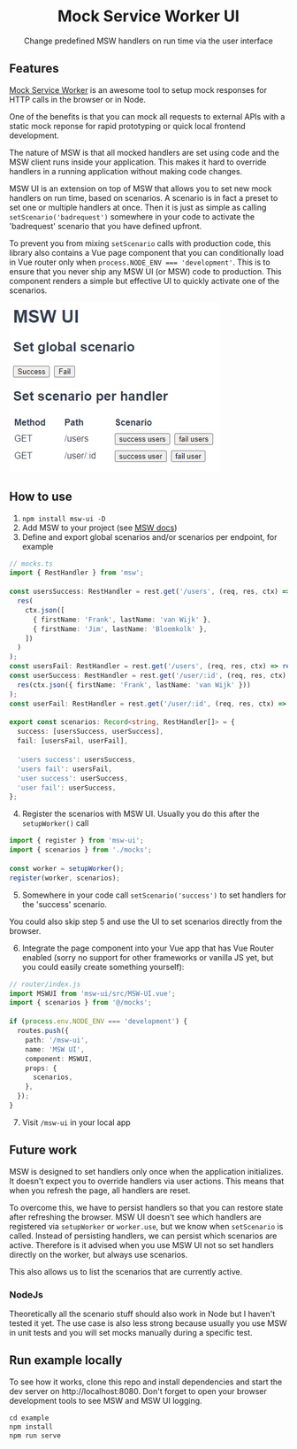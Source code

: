 <h1 align="center">Mock Service Worker UI</h1>

<p align="center">Change predefined MSW handlers on run time via the user interface</p>

## Features

[Mock Service Worker](https://mswjs.io) is an awesome tool to setup mock responses for HTTP calls in the browser or in Node.

One of the benefits is that you can mock all requests to external APIs with a static mock reponse for rapid prototyping or quick local frontend development.

The nature of MSW is that all mocked handlers are set using code and the MSW client runs inside your application. This makes it hard to override handlers in a running application without making code changes.

MSW UI is an extension on top of MSW that allows you to set new mock handlers on run time, based on scenarios. A scenario is in fact a preset to set one or multiple handlers at once.
Then it is just as simple as calling `setScenario('badrequest')` somewhere in your code to activate the 'badrequest' scenario that you have defined upfront.

To prevent you from mixing `setScenario` calls with production code, this library also contains a Vue page component that you can conditionally load in Vue router only when `process.NODE_ENV === 'development'`. This is to ensure that you never ship any MSW UI (or MSW) code to production.
This component renders a simple but effective UI to quickly activate one of the scenarios.

![MSW UI](./msw-ui.png)

## How to use

1. `npm install msw-ui -D`
2. Add MSW to your project (see [MSW docs](https://mswjs.io/docs/getting-started/integrate/browser))
3. Define and export global scenarios and/or scenarios per endpoint, for example

```typescript
// mocks.ts
import { RestHandler } from 'msw';

const usersSuccess: RestHandler = rest.get('/users', (req, res, ctx) =>
  res(
    ctx.json([
      { firstName: 'Frank', lastName: 'van Wijk' },
      { firstName: 'Jim', lastName: 'Bloemkolk' },
    ])
  )
);
const usersFail: RestHandler = rest.get('/users', (req, res, ctx) => res(ctx.status(500)));
const userSuccess: RestHandler = rest.get('/user/:id', (req, res, ctx) =>
  res(ctx.json({ firstName: 'Frank', lastName: 'van Wijk' }))
);
const userFail: RestHandler = rest.get('/user/:id', (req, res, ctx) => res(ctx.status(500)));

export const scenarios: Record<string, RestHandler[]> = {
  success: [usersSuccess, userSuccess],
  fail: [usersFail, userFail],

  'users success': usersSuccess,
  'users fail': usersFail,
  'user success': userSuccess,
  'user fail': userSuccess,
};
```

4. Register the scenarios with MSW UI. Usually you do this after the `setupWorker()` call

```typescript
import { register } from 'msw-ui';
import { scenarios } from './mocks';

const worker = setupWorker();
register(worker, scenarios);
```

5. Somewhere in your code call `setScenario('success')` to set handlers for the 'success' scenario.

You could also skip step 5 and use the UI to set scenarios directly from the browser.

6. Integrate the page component into your Vue app that has Vue Router enabled (sorry no support for other frameworks or vanilla JS yet, but you could easily create something yourself):

```typescript
// router/index.js
import MSWUI from 'msw-ui/src/MSW-UI.vue';
import { scenarios } from '@/mocks';

if (process.env.NODE_ENV === 'development') {
  routes.push({
    path: '/msw-ui',
    name: 'MSW UI',
    component: MSWUI,
    props: {
      scenarios,
    },
  });
}
```

7. Visit `/msw-ui` in your local app

## Future work

MSW is designed to set handlers only once when the application initializes. It doesn't expect you to override handlers via user actions. This means that when you refresh the page, all handlers are reset.

To overcome this, we have to persist handlers so that you can restore state after refreshing the browser. MSW UI doesn't see which handlers are registered via `setupWorker` or `worker.use`, but we know when `setScenario` is called. Instead of persisting handlers, we can persist which scenarios are active. Therefore is it advised when you use MSW UI not so set handlers directly on the worker, but always use scenarios.

This also allows us to list the scenarios that are currently active.

### NodeJs

Theoretically all the scenario stuff should also work in Node but I haven't tested it yet. The use case is also less strong because usually you use MSW in unit tests and you will set mocks manually during a specific test.

## Run example locally

To see how it works, clone this repo and install dependencies and start the dev server on http://localhost:8080.
Don't forget to open your browser development tools to see MSW and MSW UI logging.

```
cd example
npm install
npm run serve
```
